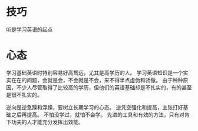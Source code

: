 # 技巧 
听是学习英语的起点

# 心态
学习基础英语时特别容易好高骛远，尤其是高学历的人。
学习英语知识是一个实实在在的问题，会就是会，不会就是不会，来不得半点虚伪和骄傲。
由于种种原因，不少人尽管取得了比较高的学历，但他们的英语基础却是不扎实的，有的甚至是很不扎实的。

逆向是逆急躁和浮躁，要树立长期学习的心态。
逆凭空强化和提高，主张打好基础之后再提高。
不怕没学过，就怕不会学。
先进的工具和有效的方法，只有对肯下功夫的人才能充分发挥出效能。
